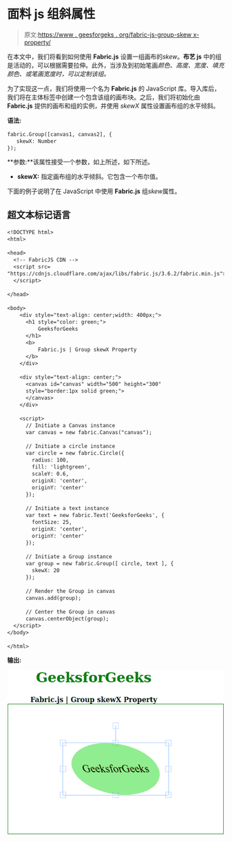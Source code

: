 # 面料 js 组斜属性

> 原文:[https://www . geesforgeks . org/fabric-js-group-skew x-property/](https://www.geeksforgeeks.org/fabric-js-group-skewx-property/)

在本文中，我们将看到如何使用 **Fabric.js** 设置一组画布的*skew*。**布艺 js** 中的组是活动的，可以根据需要拉伸。此外，当涉及到初始笔画*颜色、高度、宽度、填充颜色、*或*笔画宽度时，可以定制该组。*

为了实现这一点，我们将使用一个名为 **Fabric.js** 的 JavaScript 库。导入库后，我们将在主体标签中创建一个包含该组的画布块。之后，我们将初始化由 **Fabric.js** 提供的画布和组的实例，并使用 *skewX* 属性设置画布组的水平倾斜。

**语法:**

```
fabric.Group([canvas1, canvas2], {
   skewX: Number
});
```

**参数:**该属性接受一个参数，如上所述，如下所述。

*   **skewX:** 指定画布组的水平倾斜。它包含一个布尔值。

下面的例子说明了在 JavaScript 中使用 **Fabric.js** 组*skew*属性。

## 超文本标记语言

```
<!DOCTYPE html>
<html>

<head>
  <!-- FabricJS CDN -->
  <script src=
"https://cdnjs.cloudflare.com/ajax/libs/fabric.js/3.6.2/fabric.min.js">
  </script>

</head>

<body>
    <div style="text-align: center;width: 400px;">
      <h1 style="color: green;">
          GeeksforGeeks
      </h1>
      <b>
          Fabric.js | Group skewX Property
      </b>
    </div>

    <div style="text-align: center;">
      <canvas id="canvas" width="500" height="300"
      style="border:1px solid green;">
      </canvas>
    </div>

    <script>
      // Initiate a Canvas instance
      var canvas = new fabric.Canvas("canvas");

      // Initiate a circle instance
      var circle = new fabric.Circle({
        radius: 100,
        fill: 'lightgreen',
        scaleY: 0.6,
        originX: 'center',
        originY: 'center'
      });

      // Initiate a text instance
      var text = new fabric.Text('GeeksforGeeks', {
        fontSize: 25,
        originX: 'center',
        originY: 'center'
      });

      // Initiate a Group instance
      var group = new fabric.Group([ circle, text ], {
        skewX: 20
      });

      // Render the Group in canvas
      canvas.add(group);

      // Center the Group in canvas
      canvas.centerObject(group);
  </script>
</body>

</html>
```

**输出:**

![](img/79d0034c78e730b870cb552614262df9.png)